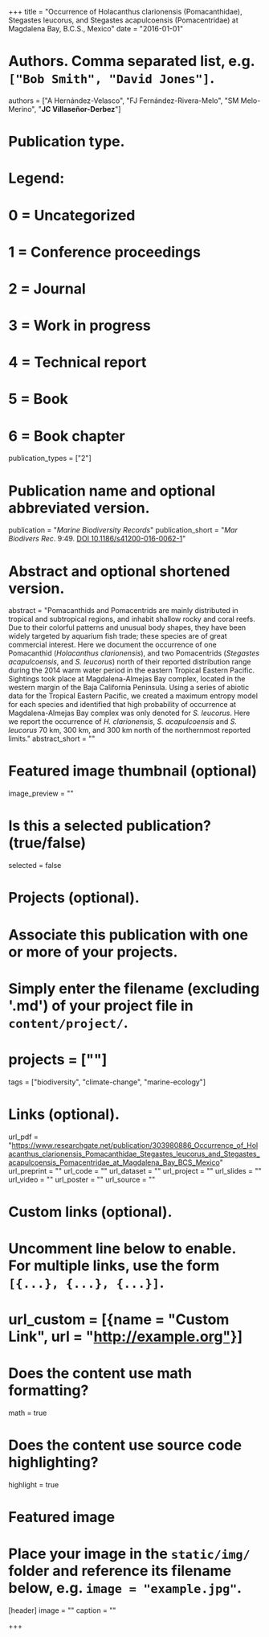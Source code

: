 +++
title = "Occurrence of Holacanthus clarionensis (Pomacanthidae), Stegastes leucorus, and Stegastes acapulcoensis (Pomacentridae) at Magdalena Bay, B.C.S., Mexico"
date = "2016-01-01"

# Authors. Comma separated list, e.g. `["Bob Smith", "David Jones"]`.
authors = ["A Hernández-Velasco", "FJ Fernández-Rivera-Melo", "SM Melo-Merino", "**JC Villaseñor-Derbez**"]

# Publication type.
# Legend:
# 0 = Uncategorized
# 1 = Conference proceedings
# 2 = Journal
# 3 = Work in progress
# 4 = Technical report
# 5 = Book
# 6 = Book chapter
publication_types = ["2"]

# Publication name and optional abbreviated version.
publication = "*Marine Biodiversity Records*"
publication_short = "*Mar Biodivers Rec*. 9:49. [DOI 10.1186/s41200-016-0062-1](https://doi.org/10.1186/s41200-016-0062-1)"

# Abstract and optional shortened version.
abstract = "Pomacanthids and Pomacentrids are mainly distributed in tropical and subtropical regions, and inhabit shallow rocky and coral reefs. Due to their colorful patterns and unusual body shapes, they have been widely targeted by aquarium fish trade; these species are of great commercial interest. Here we document the occurrence of one Pomacanthid (*Holacanthus clarionensis*), and two Pomacentrids (*Stegastes acapulcoensis*, and *S. leucorus*) north of their reported distribution range during the 2014 warm water period in the eastern Tropical Eastern Pacific. Sightings took place at Magdalena-Almejas Bay complex, located in the western margin of the Baja California Peninsula. Using a series of abiotic data for the Tropical Eastern Pacific, we created a maximum entropy model for each species and identified that high probability of occurrence at Magdalena-Almejas Bay complex was only denoted for *S. leucorus*. Here we report the occurrence of *H. clarionensis*, *S. acapulcoensis* and *S. leucorus* 70 km, 300 km, and 300 km north of the northernmost reported limits."
abstract_short = ""

# Featured image thumbnail (optional)
image_preview = ""

# Is this a selected publication? (true/false)
selected = false

# Projects (optional).
#   Associate this publication with one or more of your projects.
#   Simply enter the filename (excluding '.md') of your project file in `content/project/`.
# projects = [""]

tags = ["biodiversity", "climate-change", "marine-ecology"]

# Links (optional).
url_pdf = "https://www.researchgate.net/publication/303980886_Occurrence_of_Holacanthus_clarionensis_Pomacanthidae_Stegastes_leucorus_and_Stegastes_acapulcoensis_Pomacentridae_at_Magdalena_Bay_BCS_Mexico"
url_preprint = ""
url_code = ""
url_dataset = ""
url_project = ""
url_slides = ""
url_video = ""
url_poster = ""
url_source = ""

# Custom links (optional).
#   Uncomment line below to enable. For multiple links, use the form `[{...}, {...}, {...}]`.
# url_custom = [{name = "Custom Link", url = "http://example.org"}]

# Does the content use math formatting?
math = true

# Does the content use source code highlighting?
highlight = true

# Featured image
# Place your image in the `static/img/` folder and reference its filename below, e.g. `image = "example.jpg"`.
[header]
image = ""
caption = ""

+++
